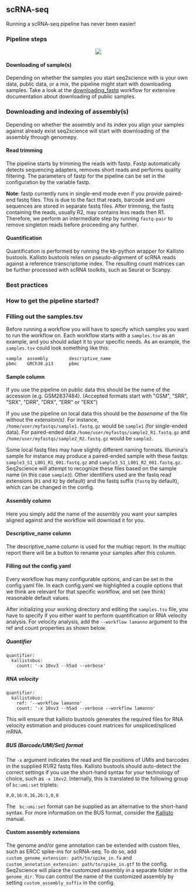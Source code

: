 ## scRNA-seq
Running a scRNA-seq pipeline has never been easier!

### Pipeline steps
<p align="center">
  <img src="../../_static/scrna_seq.png">
</p>

#### Downloading of sample(s)
Depending on whether the samples you start seq2science with is your own data, public data, or a mix, the pipeline might start with downloading samples.
Take a look at the [downloading_fastq](./download_fastq.html) workflow for extensive documentation about downloading of public samples.

### Downloading and indexing of assembly(s)

Depending on whether the assembly and its index you align your samples against already exist seq2science will start with downloading of the assembly through genomepy.

#### Read trimming

The pipeline starts by trimming the reads with fastp.
Fastp automatically detects sequencing adapters, removes short reads and performs quality filtering.
The parameters of fastp for the pipeline can be set in the configuration by the variable fastp.

**Note**: fastp currently runs in single-end mode even if you provide paired-end fastq files.
This is due to the fact that reads, barcode and umi sequences are stored in separate fastq files.
After trimming, the fastq containing the reads, usually R2, may contains less reads then R1.
Therefore, we perform an intermediate step by running `fastq-pair` to remove singleton reads before proceeding any further.

#### Quantification
Quantification is performed by running the kb-python wrapper for Kallisto bustools.
Kallisto bustools relies on pseudo-alignment of scRNA reads against a reference transcriptome index.
The resulting count matrices can be further processed with scRNA toolkits, such as Seurat or Scanpy.

### Best practices

### How to get the pipeline started?

### Filling out the samples.tsv

Before running a workflow you will have to specify which samples you want to run the workflow on.
Each workflow starts with a `samples.tsv` as an example, and you should adapt it to your specific needs.
As an example, the `samples.tsv` could look something like this:

```
sample  assembly        descriptive_name
pbmc    GRCh38.p13      pbmc
```

#### Sample column
If you use the pipeline on public data this should be the name of the accession (e.g. GSM2837484).
(Accepted formats start with "GSM", "SRR", "SRX", "DRR", "DRX", "ERR" or "ERX")

If you use the pipeline on local data this should be the *basename* of the file without the *extension(s)*.
For instance, `/home/user/myfastqs/sample1.fastq.gz` would be `sample1` (for single-ended data).
For paired-ended data `/home/user/myfastqs/sample2_R1.fastq.gz` and `/home/user/myfastqs/sample2_R2.fastq.gz` would be `sample2`.

Some local fastq files may have slightly different naming formats.
Illumina's sample for instance may produce a paired-ended sample with these fastqs: `sample3_S1_L001_R1_001.fastq.gz` and `sample3_S1_L001_R2_001.fastq.gz`.
Seq2science will attempt to recognize these files based on the sample name (in this case `sample3`).
Other identifiers used are the fastq read extensions (`R1` and `R2` by default) and the fastq suffix (`fastq` by default), which can be changed in the config.

#### Assembly column
Here you simply add the name of the assembly you want your samples aligned against and the workflow will download it for you.

#### Descriptive_name column
The descriptive_name column is used for the multiqc report.
In the multiqc report there will be a button to rename your samples after this column.

#### Filling out the config.yaml

Every workflow has many configurable options, and can be set in the config.yaml file.
In each config.yaml we highlighted a couple options that we think are relevant for that specific workflow, and set (we think) reasonable default values.

After initializing your working directory and editing the `samples.tsv` file, you have to specify if you either want to perform quantification or RNA velocity analysis.
For velocity analysis, add the `--workflow lamanno` argument to the ref and count properties as shown below.

##### Quantifier

```
quantifier:
  kallistobus:
    count: '-x 10xv3 --h5ad --verbose'
```

##### RNA velocity 
```
quantifier:
  kallistobus:
    ref: '--workflow lamanno'
    count: '-x 10xv3 --h5ad --verbose --workflow lamanno'
```

This will ensure that kallisto bustools generates the required files for RNA velocity estimation and produces count matrices for unspliced/spliced mRNA.  

##### BUS (Barcode/UMI/Set) format

The `-x` argument indicates the read and file positions of UMIs and barcodes in the supplied R1/R2 fastq files.
Kallisto bustools should auto-detect the correct settings if you use the short-hand syntax for your technology of choice, such as `-x 10xv2`.
Internally, this is translated to the following group of `bc:umi:set` triplets:

`0,0,16:0,16,26:1,0,0`

The ` bc:umi:set` format can be supplied as an alternative to the short-hand syntax.
For more information on the BUS format, consider the [Kallisto](https://pachterlab.github.io/kallisto/manual) manual.

#### Custom assembly extensions
The genome and/or gene annotation can be extended with custom files, such as ERCC spike-ins for scRNA-seq.
To do so, add `custom_genome_extension: path/to/spike_in.fa` and `custom_annotation_extension: path/to/spike_in.gtf` to the config.
Seq2science will place the customized assembly in a separate folder in the `genome_dir`.
You can control the name of the customized assembly by setting `custom_assembly_suffix` in the config.
